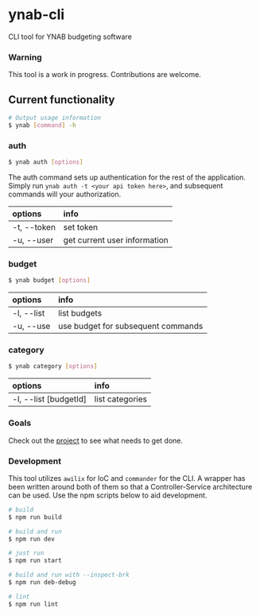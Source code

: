 # ynab-cli

CLI tool for YNAB budgeting software

### Warning

This tool is a work in progress. Contributions are welcome.

## Current functionality

``` bash
# Output usage information
$ ynab [command] -h

```

### auth

``` bash
$ ynab auth [options]
```

The auth command sets up authentication for the rest of the application. Simply
run `ynab auth -t <your api token here>`, and subsequent commands will your
authorization.

| options             | info                         |
|:--------------------|:-----------------------------|
| -t, --token <token> | set token                    |
| -u, --user          | get current user information |

### budget

``` bash
$ ynab budget [options]
```

| options              | info                               |
|:---------------------|:-----------------------------------|
| -l, --list           | list budgets                       |
| -u, --use <budgetId> | use budget for subsequent commands |

### category

``` bash
$ ynab category [options]
```

| options               | info            |
|:----------------------|:----------------|
| -l, --list [budgetId] | list categories |

### Goals

Check out the [project](https://github.com/Towerism/ynab-cli/projects/1) to see what needs to get done.

### Development

This tool utilizes `awilix` for IoC and `commander` for the CLI. A wrapper has
been written around both of them so that a Controller-Service architecture can
be used. Use the npm scripts below to aid development.

``` bash
# build
$ npm run build

# build and run
$ npm run dev

# just run
$ npm run start

# build and run with --inspect-brk
$ npm run deb-debug

# lint
$ npm run lint
```